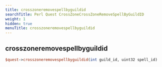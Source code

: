 ```yaml
---
title: crosszoneremovespellbyguildid
searchTitle: Perl Quest CrossZoneCrossZoneRemoveSpellByGuildID
weight: 1
hidden: true
menuTitle: crosszoneremovespellbyguildid
---
```

## crosszoneremovespellbyguildid
```perl
$quest->crosszoneremovespellbyguildid(int guild_id, uint32 spell_id)
```